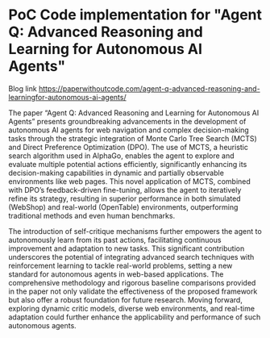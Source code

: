 # PoC Code implementation for "Agent Q: Advanced Reasoning and Learning for Autonomous AI Agents"

Blog link <https://paperwithoutcode.com/agent-q-advanced-reasoning-and-learningfor-autonomous-ai-agents/>

The paper “Agent Q: Advanced Reasoning and Learning for Autonomous AI Agents” presents groundbreaking advancements in the development of autonomous AI agents for web navigation and complex decision-making tasks through the strategic integration of Monte Carlo Tree Search (MCTS) and Direct Preference Optimization (DPO). The use of MCTS, a heuristic search algorithm used in AlphaGo, enables the agent to explore and evaluate multiple potential actions efficiently, significantly enhancing its decision-making capabilities in dynamic and partially observable environments like web pages. This novel application of MCTS, combined with DPO’s feedback-driven fine-tuning, allows the agent to iteratively refine its strategy, resulting in superior performance in both simulated (WebShop) and real-world (OpenTable) environments, outperforming traditional methods and even human benchmarks.

The introduction of self-critique mechanisms further empowers the agent to autonomously learn from its past actions, facilitating continuous improvement and adaptation to new tasks. This significant contribution underscores the potential of integrating advanced search techniques with reinforcement learning to tackle real-world problems, setting a new standard for autonomous agents in web-based applications. The comprehensive methodology and rigorous baseline comparisons provided in the paper not only validate the effectiveness of the proposed framework but also offer a robust foundation for future research. Moving forward, exploring dynamic critic models, diverse web environments, and real-time adaptation could further enhance the applicability and performance of such autonomous agents.

